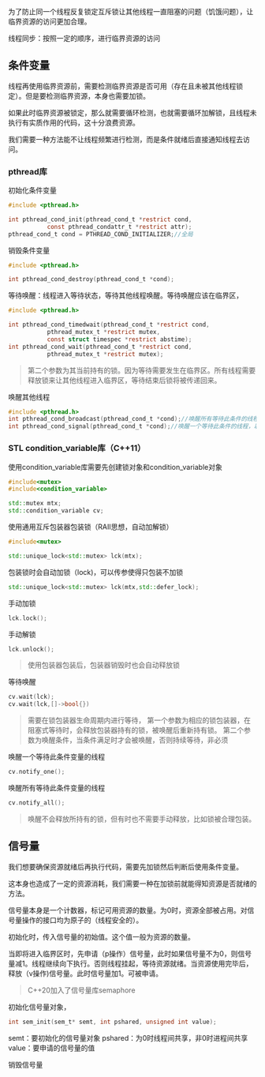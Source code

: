 为了防止同一个线程反复锁定互斥锁让其他线程一直阻塞的问题（饥饿问题），让临界资源的访问更加合理。

线程同步：按照一定的顺序，进行临界资源的访问

## 条件变量
线程再使用临界资源前，需要检测临界资源是否可用（存在且未被其他线程锁定）。但是要检测临界资源，本身也需要加锁。

如果此时临界资源被锁定，那么就需要循环检测，也就需要循环加解锁，且线程未执行有实质作用的代码，这十分浪费资源。

我们需要一种方法能不让线程频繁进行检测，而是条件就绪后直接通知线程去访问。
### pthread库
初始化条件变量
```C
#include <pthread.h>

int pthread_cond_init(pthread_cond_t *restrict cond,
           const pthread_condattr_t *restrict attr);
pthread_cond_t cond = PTHREAD_COND_INITIALIZER;//全局
```

销毁条件变量
```C
#include <pthread.h>

int pthread_cond_destroy(pthread_cond_t *cond);
```

等待唤醒：线程进入等待状态，等待其他线程唤醒。等待唤醒应该在临界区，
```C
#include <pthread.h>

int pthread_cond_timedwait(pthread_cond_t *restrict cond,
           pthread_mutex_t *restrict mutex,
           const struct timespec *restrict abstime);
int pthread_cond_wait(pthread_cond_t *restrict cond,
           pthread_mutex_t *restrict mutex);
```
> 第二个参数为其当前持有的锁。因为等待需要发生在临界区。所有线程需要释放锁来让其他线程进入临界区，等待结束后锁将被传递回来。

唤醒其他线程
```C
#include <pthread.h>
int pthread_cond_broadcast(pthread_cond_t *cond);//唤醒所有等待此条件的线程
int pthread_cond_signal(pthread_cond_t *cond);//唤醒一个等待此条件的线程，以队列形式循环依次唤醒
```

### STL condition_variable库（C++11）

使用condition_variable库需要先创建锁对象和condition_variable对象
```C++
#include<mutex>
#include<condition_variable>

std::mutex mtx;
std::condition_variable cv;
```

使用通用互斥包装器包装锁（RAII思想，自动加解锁）
```C++
#include<mutex>

std::unique_lock<std::mutex> lck(mtx);
```

包装锁时会自动加锁（lock)，可以传参使得只包装不加锁
```C++
std::unique_lock<std::mutex> lck(mtx,std::defer_lock);
```

手动加锁
```C++
lck.lock();
```

手动解锁
```C++
lck.unlock();
```
>使用包装器包装后，包装器销毁时也会自动释放锁

等待唤醒
```C++
cv.wait(lck);
cv.wait(lck,[]->bool{})
```
>需要在锁包装器生命周期内进行等待，
>第一个参数为相应的锁包装器，在阻塞式等待时，会释放包装器持有的锁，被唤醒后重新持有锁。
>第二个参数为唤醒条件，当条件满足时才会被唤醒，否则持续等待，非必须

唤醒一个等待此条件变量的线程
```C++
cv.notify_one();
```

唤醒所有等待此条件变量的线程
```C++
cv.notify_all();
```

> 唤醒不会释放所持有的锁，但有时也不需要手动释放，比如锁被合理包装。

## 信号量

我们想要确保资源就绪后再执行代码，需要先加锁然后判断后使用条件变量。

这本身也造成了一定的资源消耗，我们需要一种在加锁前就能得知资源是否就绪的方法。

信号量本身是一个计数器，标记可用资源的数量。为0时，资源全部被占用。对信号量操作的接口均为原子的（线程安全的）。

初始化时，传入信号量的初始值。这个值一般为资源的数量。

当即将进入临界区时，先申请（p操作）信号量，此时如果信号量不为0，则信号量减1。线程继续向下执行。否则线程挂起，等待资源就绪。当资源使用完毕后，释放（v操作)信号量。此时信号量加1。可被申请。

>C++20加入了信号量库semaphore

初始化信号量对象，
```C
int sem_init(sem_t* semt, int pshared, unsigned int value);
```
semt：要初始化的信号量对象
pshared：为0时线程间共享，非0时进程间共享
value：要申请的信号量的值

销毁信号量
```C

```
